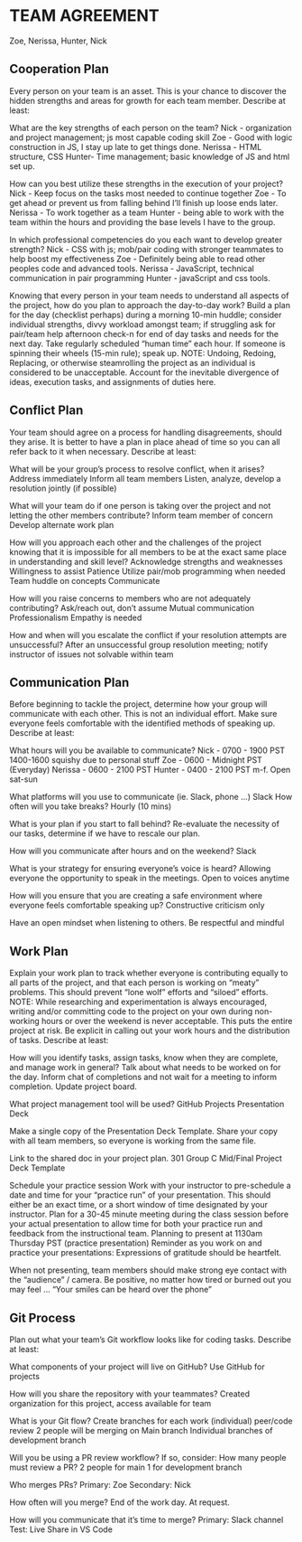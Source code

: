 # TEAM AGREEMENT
Zoe, Nerissa, Hunter, Nick

## Cooperation Plan
Every person on your team is an asset. This is your chance to discover the hidden strengths and areas for growth for each team member.
Describe at least:

What are the key strengths of each person on the team?
Nick - organization and project management; js most capable coding skill
Zoe - Good with logic construction in JS, I stay up late to get things done.
Nerissa - HTML structure, CSS
Hunter- Time management; basic knowledge of JS and html set up.

How can you best utilize these strengths in the execution of your project?
Nick - Keep focus on the tasks most needed to continue together
Zoe - To get ahead or prevent us from falling behind I’ll finish up loose ends later.
Nerissa - To work together as a team
Hunter - being able to work with the team within the hours and providing the base levels I have to the group.

In which professional competencies do you each want to develop greater strength?
Nick - CSS with js; mob/pair coding with stronger teammates to help boost my effectiveness
Zoe - Definitely being able to read other peoples code and advanced tools.
Nerissa - JavaScript, technical communication in pair programming
Hunter - javaScript and css tools.

Knowing that every person in your team needs to understand all aspects of the project, how do you plan to approach the day-to-day work?
Build a plan for the day (checklist perhaps) during a morning 10-min huddle; consider individual  strengths, divvy workload amongst team; if struggling ask for pair/team help afternoon check-n for end of day tasks and needs for the next day.  Take regularly scheduled “human time” each hour. If someone is spinning their wheels (15-min rule); speak up.
NOTE: Undoing, Redoing, Replacing, or otherwise steamrolling the project as an individual is considered to be unacceptable. Account for the inevitable divergence of ideas, execution tasks, and assignments of duties here.

## Conflict Plan
Your team should agree on a process for handling disagreements, should they arise. It is better to have a plan in place ahead of time so you can all refer back to it when necessary.
Describe at least:

What will be your group’s process to resolve conflict, when it arises?
Address immediately
Inform all team members
Listen, analyze, develop a resolution jointly (if possible)

What will your team do if one person is taking over the project and not letting the other members contribute?
Inform team member of concern
Develop alternate work plan

How will you approach each other and the challenges of the project knowing that it is impossible for all members to be at the exact same place in understanding and skill level?
Acknowledge strengths and weaknesses
Willingness to assist
Patience
Utilize pair/mob programming when needed
Team huddle on concepts
Communicate

How will you raise concerns to members who are not adequately contributing?
Ask/reach out, don’t assume
Mutual communication
Professionalism
Empathy is needed

How and when will you escalate the conflict if your resolution attempts are unsuccessful?
After an unsuccessful group resolution meeting; notify instructor of issues not solvable within team

## Communication Plan

Before beginning to tackle the project, determine how your group will communicate with each other. This is not an individual effort. Make sure everyone feels comfortable with the identified methods of speaking up.
Describe at least:

What hours will you be available to communicate?
Nick - 0700 - 1900 PST 1400-1600 squishy due to personal stuff
Zoe - 0600 - Midnight PST (Everyday)
Nerissa - 0600 - 2100 PST
Hunter - 0400 - 2100 PST m-f. Open sat-sun

What platforms will you use to communicate (ie. Slack, phone …)
Slack
How often will you take breaks?
Hourly (10 mins)

What is your plan if you start to fall behind?
Re-evaluate the necessity of our tasks, determine if we have to rescale our plan. 

How will you communicate after hours and on the weekend?
Slack

What is your strategy for ensuring everyone’s voice is heard?
Allowing everyone the opportunity to speak in the meetings. 
Open to voices anytime

How will you ensure that you are creating a safe environment where everyone feels comfortable speaking up?
Constructive criticism only

Have an open mindset when listening to others.
Be respectful and mindful


## Work Plan
Explain your work plan to track whether everyone is contributing equally to all parts of the project, and that each person is working on “meaty” problems. This should prevent “lone wolf” efforts and “siloed” efforts.
NOTE: While researching and experimentation is always encouraged, writing and/or committing code to the project on your own during non-working hours or over the weekend is never acceptable. This puts the entire project at risk. Be explicit in calling out your work hours and the distribution of tasks.
Describe at least:

How will you identify tasks, assign tasks, know when they are complete, and manage work in general?
Talk about what needs to be worked on for the day.
Inform chat of completions and not wait for a meeting to inform completion.
Update project board.

What project management tool will be used?
GitHub Projects
Presentation Deck

Make a single copy of the Presentation Deck Template. Share your copy with all team members, so everyone is working from the same file.

Link to the shared doc in your project plan.
301 Group C Mid/Final Project Deck Template

Schedule your practice session
Work with your instructor to pre-schedule a date and time for your “practice run” of your presentation. This should either be an exact time, or a short window of time designated by your instructor. Plan for a 30-45 minute meeting during the class session before your actual presentation to allow time for both your practice run and feedback from the instructional team.
Planning to present at 1130am Thursday PST (practice presentation)
Reminder as you work on and practice your presentations:
Expressions of gratitude should be heartfelt.

When not presenting, team members should make strong eye contact with the “audience” / camera.
Be positive, no matter how tired or burned out you may feel … “Your smiles can be heard over the phone”

## Git Process
Plan out what your team’s Git workflow looks like for coding tasks.
Describe at least:

What components of your project will live on GitHub?
Use GitHub for projects

How will you share the repository with your teammates?
Created organization for this project, access available for team

What is your Git flow?
Create branches for each work (individual)
peer/code review
2 people will be merging on Main branch
Individual branches of development branch

Will you be using a PR review workflow? If so, consider:
How many people must review a PR?
2 people for main
1 for development branch

Who merges PRs?
Primary: Zoe
Secondary: Nick

How often will you merge?
End of the work day.
At request.

How will you communicate that it’s time to merge?
Primary: Slack channel
Test: Live Share in VS Code

